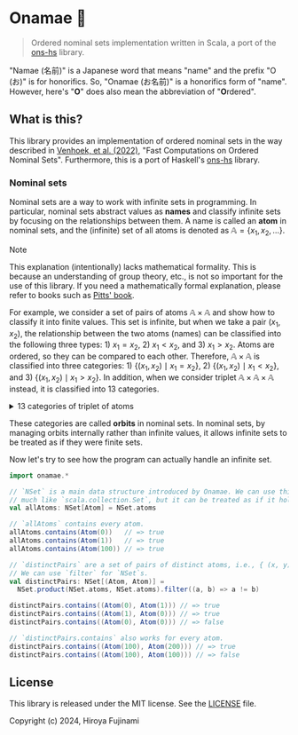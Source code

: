 # Onamae 📛

> Ordered nominal sets implementation written in Scala, a port of the [ons-hs](https://github.com/Jaxan/ons-hs) library.

"Namae (名前)" is a Japanese word that means "name" and the prefix "O (お)" is for honorifics.
So, "Onamae (お名前)" is a honorifics form of "name".
However, here's "**O**" does also mean the abbreviation of "**O**rdered".

## What is this?

This library provides an implementation of ordered nominal sets in the way described in [Venhoek, et al. (2022)], "Fast Computations on Ordered Nominal Sets".
Furthermore, this is a port of Haskell's [ons-hs](https://github.com/Jaxan/ons-hs) library.

[Venhoek, et al. (2022)]: https://www.sciencedirect.com/science/article/abs/pii/S0304397522005291

### Nominal sets

Nominal sets are a way to work with infinite sets in programming.
In particular, nominal sets abstract values ​​as **names** and classify infinite sets by focusing on the relationships between them.
A name is called an **atom** in nominal sets, and the (infinite) set of all atoms is denoted as $\mathbb{A} = \{ x_1, x_2, \dots \}$.

> [!NOTE]
> This explanation (intentionally) lacks mathematical formality.
> This is because an understanding of group theory, etc., is not so important for the use of this library.
> If you need a mathematically formal explanation, please refer to books such as [Pitts' book](https://www.cambridge.org/core/books/nominal-sets/80F2B0C1B78A1DC309072CCEDAA88422).

For example, we consider a set of pairs of atoms $\mathbb{A} \times \mathbb{A}$ and show how to classify it into finite values.
This set is infinite, but when we take a pair $(x_1, x_2)$, the relationship between the two atoms (names) can be classified into the following three types: 1) $x_1 = x_2$, 2) $x_1 < x_2$, and 3) $x_1 > x_2$.
Atoms are ordered, so they can be compared to each other.
Therefore, $\mathbb{A} \times \mathbb{A}$ is classified into three categories: 1) $\{ (x_1, x_2) \mid x_1 = x_2 \}$, 2) $\{ (x_1, x_2) \mid x_1 < x_2 \}$, and 3) $\{ (x_1, x_2) \mid x_1 > x_2 \}$.
In addition, when we consider triplet $\mathbb{A} \times \mathbb{A} \times \mathbb{A}$ instead, it is classified into 13 categories.

<details>
  <summary>13 categories of triplet of atoms</summary>

   1. $\{ (x_1, x_2, x_3) \mid x_1 = x_2 = x_3 \}$ <!-- (0, 0, 0)-->
   2. $\{ (x_1, x_2, x_3) \mid x_1 = x_2 < x_3 \}$ <!-- (0, 0, 1) -->
   3. $\{ (x_1, x_2, x_3) \mid x_1 = x_3 < x_2 \}$ <!-- (0, 1, 0) -->
   4. $\{ (x_1, x_2, x_3) \mid x_1 < x_2 = x_3 \}$ <!-- (0, 1, 1) -->
   5. $\{ (x_1, x_2, x_3) \mid x_2 = x_3 < x_1 \}$ <!-- (1, 0, 0) -->
   6. $\{ (x_1, x_2, x_3) \mid x_2 < x_1 = x_3 \}$ <!-- (1, 0, 1) -->
   7. $\{ (x_1, x_2, x_3) \mid x_3 < x_1 = x_2 \}$ <!-- (1, 1, 0) -->
   8. $\{ (x_1, x_2, x_3) \mid x_1 < x_2 < x_3 \}$ <!-- (0, 1, 2) -->
   9. $\{ (x_1, x_2, x_3) \mid x_1 < x_3 < x_2 \}$ <!-- (0, 2, 1) -->
  10. $\{ (x_1, x_2, x_3) \mid x_2 < x_1 < x_3 \}$ <!-- (1, 0, 2) -->
  11. $\{ (x_1, x_2, x_3) \mid x_3 < x_1 < x_2 \}$ <!-- (1, 2, 0) -->
  12. $\{ (x_1, x_2, x_3) \mid x_2 < x_3 < x_1 \}$ <!-- (2, 0, 1) -->
  13. $\{ (x_1, x_2, x_3) \mid x_3 < x_2 < x_1 \}$ <!-- (2, 1, 0) -->
</details>

These categories are called **orbits** in nominal sets.
In nominal sets, by managing orbits internally rather than infinite values, it allows infinite sets to be treated as if they were finite sets.

Now let's try to see how the program can actually handle an infinite set.

```scala
import onamae.*

// `NSet` is a main data structure introduced by Onamae. We can use this value
// much like `scala.collection.Set`, but it can be treated as if it holds infinite values.
val allAtoms: NSet[Atom] = NSet.atoms

// `allAtoms` contains every atom.
allAtoms.contains(Atom(0))   // => true
allAtoms.contains(Atom(1))   // => true
allAtoms.contains(Atom(100)) // => true

// `distinctPairs` are a set of pairs of distinct atoms, i.e., { (x, y) | x != y }.
// We can use `filter` for `NSet`s.
val distinctPairs: NSet[(Atom, Atom)] =
  NSet.product(NSet.atoms, NSet.atoms).filter((a, b) => a != b)

distinctPairs.contains((Atom(0), Atom(1))) // => true
distinctPairs.contains((Atom(1), Atom(0))) // => true
distinctPairs.contains((Atom(0), Atom(0))) // => false

// `distinctPairs.contains` also works for every atom.
distinctPairs.contains((Atom(100), Atom(200))) // => true
distinctPairs.contains((Atom(100), Atom(100))) // => false
```

## License

This library is released under the MIT license. See the [LICENSE](./LICENSE) file.

Copyright (c) 2024, Hiroya Fujinami
